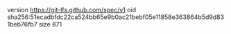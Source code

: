 version https://git-lfs.github.com/spec/v1
oid sha256:51ecadbfdc22ca524bb65e9b0ac21bebf05e11858e363864b5d9d831beb76fb7
size 871
